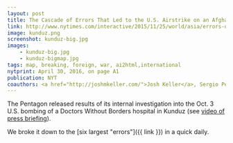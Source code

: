 ```yaml
---
layout: post
title: The Cascade of Errors That Led to the U.S. Airstrike on an Afghan Hospital
link: http://www.nytimes.com/interactive/2015/11/25/world/asia/errors-us-airstrike-afghan-kunduz-msf-hospital.html
image: kunduz.png
screenshot: kunduz-big.jpg
images:
    - kunduz-big.jpg
    - kunduz-bigmap.jpg
tags: map, breaking, foreign, war, ai2html,international
nytprint: April 30, 2016, on page A1
publication: NYT
coauthors: <a href="http://joshmkeller.com/">Josh Keller</a>, Sergio Peçanha & <a href="https://twitter.com/kkrebeccalai">K.K. Lai</a>
---
```


The Pentagon released results of its internal investigation into the Oct. 3 U.S. bombing of a Doctors Without Borders hospital in Kunduz (see [video of press briefing](http://www.c-span.org/video/?401255-1/defense-department-briefing-kunduz-hospital-airstrike-investigation#)).

We broke it down to the [six largest "errors"]({{ link }}) in a quick daily.
